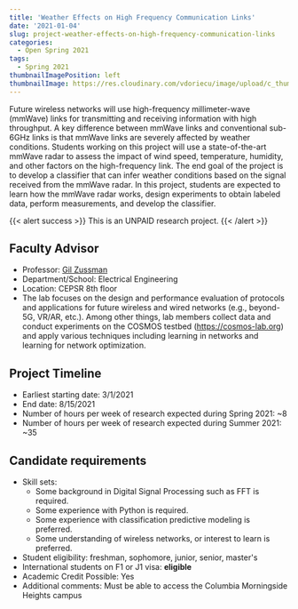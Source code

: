 ```yaml
---
title: 'Weather Effects on High Frequency Communication Links'
date: '2021-01-04'
slug: project-weather-effects-on-high-frequency-communication-links
categories:
  - Open Spring 2021
tags:
  - Spring 2021
thumbnailImagePosition: left
thumbnailImage: https://res.cloudinary.com/vdoriecu/image/upload/c_thumb,w_200,g_face/v1579110178/construction_c6dqbd.png
---
```

Future wireless networks will use high-frequency millimeter-wave (mmWave) links for transmitting and receiving information with high throughput. A key difference between mmWave links and conventional sub-6GHz links is that mmWave links are severely affected by weather conditions. Students working on this project will use a state-of-the-art mmWave radar to assess the impact of wind speed, temperature, humidity, and other factors on the high-frequency link. The end goal of the project is to develop a classifier that can infer weather conditions based on the signal received from the mmWave radar. In this project, students are expected to learn how the mmWave radar works, design experiments to obtain labeled data, perform measurements, and develop the classifier.

<!--more-->

{{< alert success >}}
This is an UNPAID research project.
{{< /alert >}}

## Faculty Advisor
+ Professor: [Gil Zussman](https://wimnet.ee.columbia.edu)
+ Department/School: Electrical Engineering
+ Location: CEPSR 8th floor
+ The lab focuses on the design and performance evaluation of protocols and applications for future wireless and wired networks (e.g., beyond-5G, VR/AR, etc.). Among other things, lab members collect data and conduct experiments on the COSMOS testbed (https://cosmos-lab.org) and apply various techniques including learning in networks and learning for network optimization.

## Project Timeline
+ Earliest starting date: 3/1/2021
+ End date: 8/15/2021
+ Number of hours per week of research expected during Spring 2021: ~8
+ Number of hours per week of research expected during Summer 2021: ~35

## Candidate requirements
+ Skill sets: 
  * Some background in Digital Signal Processing such as FFT is required.
  * Some experience with Python is required.
  * Some experience with classification predictive modeling is preferred.
  * Some understanding of wireless networks, or interest to learn is preferred.
+ Student eligibility: freshman, sophomore, junior, senior, master's
+ International students on F1 or J1 visa: **eligible**
+ Academic Credit Possible: Yes
+ Additional comments: Must be able to access the Columbia Morningside Heights campus

